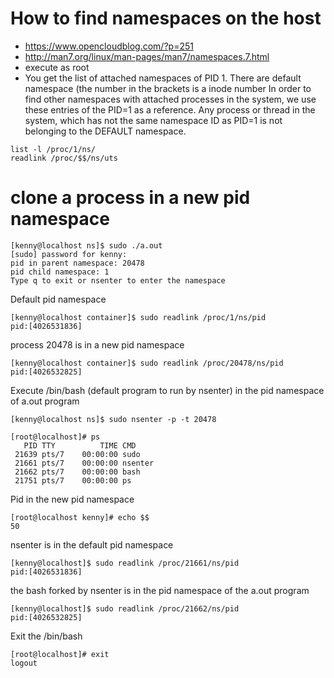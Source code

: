 # How to find namespaces on the host
- https://www.opencloudblog.com/?p=251
- http://man7.org/linux/man-pages/man7/namespaces.7.html
- execute as root
- You get the list of attached namespaces of PID 1. There are default namespace (the number in the brackets is a inode number
  In order to find other namespaces with attached processes in the system, we use these entries of the PID=1 as a reference.
  Any process or thread in the system, which has not the same namespace ID as PID=1 is not belonging to the DEFAULT namespace.
```
list -l /proc/1/ns/
readlink /proc/$$/ns/uts
```

# clone a process in a new pid namespace
```
[kenny@localhost ns]$ sudo ./a.out 
[sudo] password for kenny: 
pid in parent namespace: 20478
pid child namespace: 1
Type q to exit or nsenter to enter the namespace
```

Default pid namespace
```
[kenny@localhost container]$ sudo readlink /proc/1/ns/pid
pid:[4026531836]
```

process 20478 is in a new pid namespace
```
[kenny@localhost container]$ sudo readlink /proc/20478/ns/pid
pid:[4026532825]
```

Execute /bin/bash (default program to run by nsenter) in the pid namespace of a.out program  
```
[kenny@localhost ns]$ sudo nsenter -p -t 20478

[root@localhost]# ps
   PID TTY          TIME CMD
 21639 pts/7    00:00:00 sudo
 21661 pts/7    00:00:00 nsenter
 21662 pts/7    00:00:00 bash
 21751 pts/7    00:00:00 ps
```
Pid in the new pid namespace
```
[root@localhost kenny]# echo $$
50
```

nsenter is in the default pid namespace
```
[kenny@localhost]$ sudo readlink /proc/21661/ns/pid
pid:[4026531836]
```

the bash forked by nsenter is in the pid namespace of the a.out program 
```
[kenny@localhost]$ sudo readlink /proc/21662/ns/pid
pid:[4026532825]
```

Exit the /bin/bash
```
[root@localhost]# exit
logout
```
